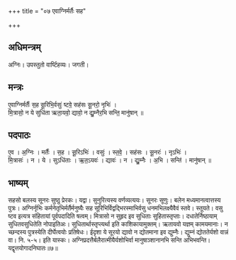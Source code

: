 +++
title = "०७ एवाग्निर्मर्तैः सह"

+++
## अधिमन्त्रम्
अग्निः। उपस्तुतो वार्ष्टिहव्यः। जगती।

## मन्त्रः
ए॒वाग्निर्मर्तैः॑ स॒ह सू॒रिभि॒र्वसुः॑ ष्टवे॒ सह॑सः सू॒नरो॒ नृभिः॑ ।  
मि॒त्रासो॒ न ये सुधि॑ता ऋता॒यवो॒ द्यावो॒ न द्यु॒म्नैर॒भि सन्ति॒ मानु॑षान् ॥

## पदपाठः
ए॒व । अ॒ग्निः । मर्तैः॑ । स॒ह । सू॒रिऽभिः॑ । वसुः॑ । स्त॒वे॒ । सह॑सः । सू॒नरः॑ । नृऽभिः॑ ।  
मि॒त्रासः॑ । न । ये । सुऽधि॑ताः । ऋ॒त॒ऽयवः॑ । द्यावः॑ । न । द्यु॒म्नैः । अ॒भि । सन्ति॑ । मानु॑षान् ॥

## भाष्यम्
सहसो बलस्य सूनरः सुष्ठु प्रेरकः। यद्वा। सुनुरित्यस्य वर्णव्यत्ययः। सूनरः सूणुः। बलेन मध्यमानत्वात्तस्य पुत्रः। अग्निर्नृभिः कर्मनेतृभिर्मर्तैर्मनुष्यैः सह सूरिभिर्विद्वद्भिरस्माभिर्वसु धनमभिलक्ष्यैवैवं स्तवे। स्तूयते। वसु ष्टव इत्यत्र संहितायां पूर्वपदादिति षत्वम्। मित्रासो न सुहृद इव सुधिताः सुहितास्तृप्ताः। दधातेर्निष्ठायाम् सुधितवसुधितेति नोपाइतिअः। सुधितार्थास्तृप्त्यर्था इति काशिकायामुक्तम्। ऋतायवो यज्ञम् कामयमानाः। न च्छन्दस्य पुत्रस्येति दीर्घेत्वयोः प्रतिषेधः। ईदृशा ये सूरयो द्यावो न द्योतमाना इव द्युम्नैः। द्युम्नं द्योततेर्यशो वान्नं वा। नि. ५-५। इति यास्कः। अग्निप्रदत्तैर्बलैरात्मीयैर्यशोभिर्वा मानुषाञ्शानानभि सन्ति अभिभवन्ति। यद्वृत्तयोगादनिघातः॥७॥